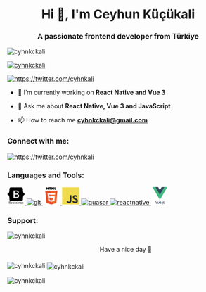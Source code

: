 <h1 align="center">Hi 👋, I'm Ceyhun Küçükali</h1>
<h3 align="center">A passionate frontend developer from Türkiye</h3>

<p align="left"> <img src="https://komarev.com/ghpvc/?username=cyhnkckali&label=Profile%20views&color=0e75b6&style=flat" alt="cyhnkckali" /> </p>

<p align="left"> <a href="https://github.com/ryo-ma/github-profile-trophy"><img src="https://github-profile-trophy.vercel.app/?username=cyhnkckali" alt="cyhnkckali" /></a> </p>

<p align="left"> <a href="https://twitter.com/cyhnkali" target="blank"><img src="https://img.shields.io/twitter/follow/cyhnkali?logo=twitter&style=for-the-badge" alt="https://twitter.com/cyhnkali" /></a> </p>

- 🔭 I’m currently working on **React Native and Vue 3**

- 💬 Ask me about **React Native, Vue 3 and JavaScript**

- 📫 How to reach me **cyhnkckali@gmail.com**

<h3 align="left">Connect with me:</h3>
<p align="left">
<a href="https://twitter.com/cyhnkali" target="blank"><img align="center" src="https://raw.githubusercontent.com/rahuldkjain/github-profile-readme-generator/master/src/images/icons/Social/twitter.svg" alt="https://twitter.com/cyhnkali" height="30" width="40" /></a>
</p>

<h3 align="left">Languages and Tools:</h3>
<p align="left"> <a href="https://getbootstrap.com" target="_blank" rel="noreferrer"> 
  <img src="https://raw.githubusercontent.com/devicons/devicon/master/icons/bootstrap/bootstrap-plain-wordmark.svg" alt="bootstrap" width="40" height="40"/> </a> <a href="https://git-scm.com/" target="_blank" rel="noreferrer"> <img src="https://www.vectorlogo.zone/logos/git-scm/git-scm-icon.svg" alt="git" width="40" height="40"/> </a> <a href="https://www.w3.org/html/" target="_blank" rel="noreferrer"> <img src="https://raw.githubusercontent.com/devicons/devicon/master/icons/html5/html5-original-wordmark.svg" alt="html5" width="40" height="40"/> </a> <a href="https://developer.mozilla.org/en-US/docs/Web/JavaScript" target="_blank" rel="noreferrer"> <img src="https://raw.githubusercontent.com/devicons/devicon/master/icons/javascript/javascript-original.svg" alt="javascript" width="40" height="40"/> </a> <a href="https://quasar.dev/" target="_blank" rel="noreferrer"> <img src="https://cdn.quasar.dev/logo/svg/quasar-logo.svg" alt="quasar" width="40" height="40"/> </a> <a href="https://reactnative.dev/" target="_blank" rel="noreferrer"> <img src="https://reactnative.dev/img/header_logo.svg" alt="reactnative" width="40" height="40"/> </a> <a href="https://vuejs.org/" target="_blank" rel="noreferrer"> <img src="https://raw.githubusercontent.com/devicons/devicon/master/icons/vuejs/vuejs-original-wordmark.svg" alt="vuejs" width="40" height="40"/> </a> </p>

<h3 align="left">Support:</h3>
<p><a href="https://www.buymeacoffee.com/cyhnkckali"> <img align="left" src="https://cdn.buymeacoffee.com/buttons/v2/default-yellow.png" height="50" width="210" alt="cyhnkckali" /></a></p><br>
<p> Have a nice day 👋</p>
<p style="margin-top:20px">
  <img align="left" src="https://github-readme-stats.vercel.app/api/top-langs?username=cyhnkckali&show_icons=true&locale=en&layout=compact" alt="cyhnkckali" />
</p>

<p>&nbsp;<img align="center" src="https://github-readme-stats.vercel.app/api?username=cyhnkckali&show_icons=true&locale=en" alt="cyhnkckali" /></p>

<p><img align="center" src="https://github-readme-streak-stats.herokuapp.com/?user=cyhnkckali&" alt="cyhnkckali" /></p>
